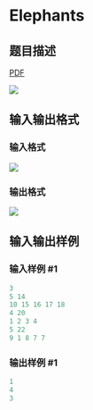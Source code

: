 # Elephants

## 题目描述

[problemUrl]: https://uva.onlinejudge.org/index.php?option=com_onlinejudge&Itemid=8&category=871&page=show_problem&problem=5020

[PDF](https://uva.onlinejudge.org/external/131/p13109.pdf)

![](https://cdn.luogu.com.cn/upload/vjudge_pic/UVA13109/8c3f6b8ffa72934cd51569f8cc38c2afb9565580.png)

## 输入输出格式

### 输入格式

![](https://cdn.luogu.com.cn/upload/vjudge_pic/UVA13109/eb562acc204ecc37f9b00fdf2b3b7e9e0c996c5c.png)

### 输出格式

![](https://cdn.luogu.com.cn/upload/vjudge_pic/UVA13109/e67a1ad7fb1de1b1741ab4088040f5fb0db662e2.png)

## 输入输出样例

### 输入样例 #1

```cpp
3
5 14
10 15 16 17 18
4 20
1 2 3 4
5 22
9 1 8 7 7
```


### 输出样例 #1

```cpp
1
4
3
```


